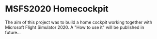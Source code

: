 # MSFS2020 Homecockpit
The aim of this project was to build a home cockpit working together with Microsoft Flight Simulator 2020.
A "How to use it" will be published in future...
